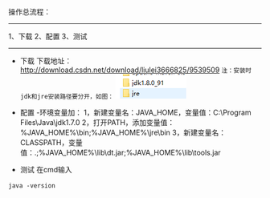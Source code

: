 操作总流程：

----------

1、下载 
2、配置 
3、测试

----------
- 下载
下载地址：http://download.csdn.net/download/liulei3666825/9539509
`注：安装时jdk和jre安装路径要分开，如图：`
![](image/1-1.png)

- 配置
-环境变量加： 
1，新建变量名：JAVA_HOME，变量值：C:\Program Files\Java\jdk1.7.0
2，打开PATH，添加变量值：%JAVA_HOME%\bin;%JAVA_HOME%\jre\bin
3，新建变量名：CLASSPATH，变量值：.;%JAVA_HOME%\lib\dt.jar;%JAVA_HOME%\lib\tools.jar

- 测试
在cmd输入
```
java -version
```
